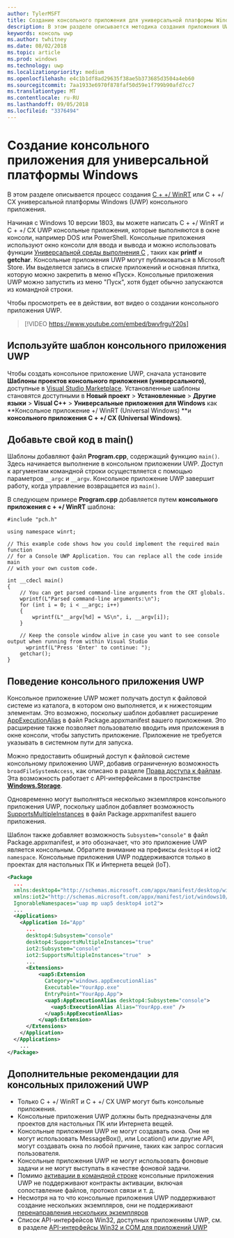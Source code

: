 ```yaml
---
author: TylerMSFT
title: Создание консольного приложения для универсальной платформы Windows
description: В этом разделе описывается методика создания приложения UWP, работающего в окне консоли.
keywords: консоль uwp
ms.author: twhitney
ms.date: 08/02/2018
ms.topic: article
ms.prod: windows
ms.technology: uwp
ms.localizationpriority: medium
ms.openlocfilehash: e4c1b1df8ad29635f38ae5b373685d3504a4eb60
ms.sourcegitcommit: 7aa1933e6970f878faf50d59e1f799b90afd7cc7
ms.translationtype: MT
ms.contentlocale: ru-RU
ms.lasthandoff: 09/05/2018
ms.locfileid: "3376494"
---
```

# <a name="create-a-universal-windows-platform-console-app"></a>Создание консольного приложения для универсальной платформы Windows

В этом разделе описывается процесс создания [C + +/ WinRT](/windows/uwp/cpp-and-winrt-apis/intro-to-using-cpp-with-winrt) или C + +/ CX универсальной платформы Windows (UWP) консольного приложения.

Начиная с Windows 10 версии 1803, вы можете написать C + +/ WinRT и C + +/ CX UWP консольные приложения, которые выполняются в окне консоли, например DOS или PowerShell. Консольные приложения используют окно консоли для ввода и вывода и можно использовать функции [Универсальной среды выполнения C](/cpp/c-runtime-library/reference/crt-alphabetical-function-reference) , таких как **printf** и **getchar**. Консольные приложения UWP могут публиковаться в Microsoft Store. Им выделяется запись в списке приложений и основная плитка, которую можно закрепить в меню «Пуск». Консольные приложения UWP можно запустить из меню "Пуск", хотя будет обычно запускаются из командной строки.

Чтобы просмотреть ее в действии, вот видео о создании консольного приложения UWP.

> [!VIDEO https://www.youtube.com/embed/bwvfrguY20s]

## <a name="use-a-uwp-console-app-template"></a>Используйте шаблон консольного приложения UWP 

Чтобы создать консольное приложение UWP, сначала установите **Шаблоны проектов консольного приложения (универсального)**, доступные в [Visual Studio Marketplace](https://marketplace.visualstudio.com/items?itemName=AndrewWhitechapelMSFT.ConsoleAppUniversal). Установленные шаблоны становятся доступными в **Новый проект** > **Установленные** > **Другие языки** > **Visual C++** > **Универсальные приложения для Windows** как **Консольное приложение +/ WinRT (Universal Windows) **и **консольного приложения C + +/ CX (Universal Windows)**.

## <a name="add-your-code-to-main"></a>Добавьте свой код в main()

Шаблоны добавляют файл **Program.cpp**, содержащий функцию `main()`. Здесь начинается выполнение в консольном приложении UWP. Доступ к аргументам командной строки осуществляется с помощью параметров `__argc` и `__argv`. Консольное приложение UWP завершит работу, когда управление возвращается из `main()`.

В следующем примере **Program.cpp** добавляется путем **консольного приложения c + +/ WinRT** шаблона:

```cppwinrt
#include "pch.h"

using namespace winrt;

// This example code shows how you could implement the required main function
// for a Console UWP Application. You can replace all the code inside main
// with your own custom code.

int __cdecl main()
{
    // You can get parsed command-line arguments from the CRT globals.
    wprintf(L"Parsed command-line arguments:\n");
    for (int i = 0; i < __argc; i++)
    {
        wprintf(L"__argv[%d] = %S\n", i, __argv[i]);
    }

    // Keep the console window alive in case you want to see console output when running from within Visual Studio
      wprintf(L"Press 'Enter' to continue: ");
    getchar();
}
```

## <a name="uwp-console-app-behavior"></a>Поведение консольного приложения UWP

Консольное приложение UWP может получать доступ к файловой системе из каталога, в котором оно выполняется, и к нижестоящим элементам. Это возможно, поскольку шаблон добавляет расширение [AppExecutionAlias](https://docs.microsoft.com/uwp/schemas/appxpackage/uapmanifestschema/element-uap5-appexecutionalias) в файл Package.appxmanifest вашего приложения. Это расширение также позволяет пользователю вводить имя приложения в окне консоли, чтобы запустить приложение. Приложение не требуется указывать в системном пути для запуска.

Можно предоставить обширный доступ к файловой системе консольному приложению UWP, добавив ограниченную возможность `broadFileSystemAccess`, как описано в разделе [Права доступа к файлам](https://docs.microsoft.com/windows/uwp/files/file-access-permissions). Эта возможность работает с API-интерфейсами в пространстве [**Windows.Storage**](https://msdn.microsoft.com/library/windows/apps/BR227346).

Одновременно могут выполняться несколько экземпляров консольного приложения UWP, поскольку шаблон добавляет возможность [SupportsMultipleInstances](multi-instance-uwp.md) в файл Package.appxmanifest вашего приложения.

Шаблон также добавляет возможность `Subsystem="console"` в файл Package.appxmanifest, и это обозначает, что это приложение UWP является консольным. Обратите внимание на префиксы `desktop4` и iot2 `namespace`. Консольные приложения UWP поддерживаются только в проектах для настольных ПК и Интернета вещей (IoT).

```xml
<Package
  ...
  xmlns:desktop4="http://schemas.microsoft.com/appx/manifest/desktop/windows10/4" 
  xmlns:iot2="http://schemas.microsoft.com/appx/manifest/iot/windows10/2" 
  IgnorableNamespaces="uap mp uap5 desktop4 iot2">
  ...
  <Applications>
    <Application Id="App"
      ...
      desktop4:Subsystem="console" 
      desktop4:SupportsMultipleInstances="true" 
      iot2:Subsystem="console" 
      iot2:SupportsMultipleInstances="true"  >
      ...
      <Extensions>
          <uap5:Extension 
            Category="windows.appExecutionAlias" 
            Executable="YourApp.exe" 
            EntryPoint="YourApp.App">
            <uap5:AppExecutionAlias desktop4:Subsystem="console">
              <uap5:ExecutionAlias Alias="YourApp.exe" />
            </uap5:AppExecutionAlias>
          </uap5:Extension>
      </Extensions>
    </Application>
  </Applications>
    ...
</Package>
```

## <a name="additional-considerations-for-uwp-console-apps"></a>Дополнительные рекомендации для консольных приложений UWP

- Только C + +/ WinRT и C + +/ CX UWP могут быть консольные приложения.
- Консольные приложения UWP должны быть предназначены для проектов для настольных ПК или Интернета вещей.
- Консольные приложения UWP не могут создавать окна. Они не могут использовать MessageBox(), или Location() или другие API, могут создавать окна по любой причине, таких как запрос согласия пользователя.
- Консольные приложения UWP не могут использовать фоновые задачи и не могут выступать в качестве фоновой задачи.
- Помимо [активации в командной строке](https://blogs.windows.com/buildingapps/2017/07/05/command-line-activation-universal-windows-apps/#5YJUzjBoXCL4MhAe.97) консольные приложения UWP не поддерживают контракты активации, включая сопоставление файлов, протокол связи и т. д.
- Несмотря на то что консольные приложения UWP поддерживают создание нескольких экземпляров, они не поддерживают [перенаправления нескольких экземпляров](multi-instance-uwp.md)
- Список API-интерфейсов Win32, доступных приложениям UWP, см. в разделе [API-интерфейсы Win32 и COM для приложений UWP](https://docs.microsoft.com/uwp/win32-and-com/win32-and-com-for-uwp-apps)